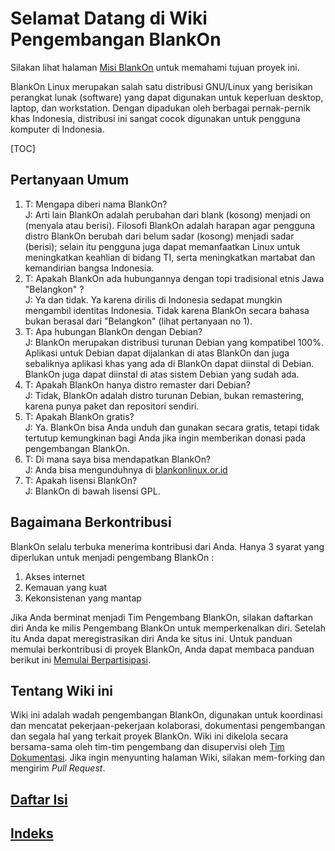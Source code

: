 # Selamat Datang di Wiki Pengembangan BlankOn

Silakan lihat halaman [Misi BlankOn](/Misi.md) untuk memahami tujuan proyek ini.

BlankOn Linux merupakan salah satu distribusi GNU/Linux yang berisikan perangkat lunak (software) yang dapat digunakan untuk keperluan desktop, laptop, dan workstation. Dengan dipadukan oleh berbagai pernak-pernik khas Indonesia, distribusi ini sangat cocok digunakan untuk pengguna komputer di Indonesia.

[TOC]

## Pertanyaan Umum

1. T: Mengapa diberi nama BlankOn?
<br>J: Arti lain BlankOn adalah perubahan dari blank (kosong) menjadi on (menyala atau berisi). Filosofi BlankOn adalah harapan agar pengguna distro BlankOn berubah dari belum sadar (kosong) menjadi sadar (berisi); selain itu pengguna juga dapat memanfaatkan Linux untuk meningkatkan keahlian di bidang TI, serta meningkatkan martabat dan kemandirian bangsa Indonesia.
1. T: Apakah BlankOn ada hubungannya dengan topi tradisional etnis Jawa "Belangkon" ?
<br>J: Ya dan tidak. Ya karena dirilis di Indonesia sedapat mungkin mengambil identitas Indonesia. Tidak karena BlankOn secara bahasa bukan berasal dari "Belangkon" (lihat pertanyaan no 1).
1. T: Apa hubungan BlankOn dengan Debian?
<br>J: BlankOn merupakan distribusi turunan Debian yang kompatibel 100%. Aplikasi untuk Debian dapat dijalankan di atas BlankOn dan juga sebaliknya aplikasi khas yang ada di BlankOn dapat diinstal di Debian. BlankOn juga dapat diinstal di atas sistem Debian yang sudah ada.
1. T: Apakah BlankOn hanya distro remaster dari Debian?
<br>J: Tidak, BlankOn adalah distro turunan Debian, bukan remastering, karena punya paket dan repositori sendiri.
1. T: Apakah BlankOn gratis?
<br>J: Ya. BlankOn bisa Anda unduh dan gunakan secara gratis, tetapi tidak tertutup kemungkinan bagi Anda jika ingin memberikan donasi pada pengembangan BlankOn.
1. T: Di mana saya bisa mendapatkan BlankOn?
<br>J: Anda bisa mengunduhnya di [blankonlinux.or.id](http://blankonlinux.or.id)
1. T: Apakah lisensi BlankOn?
<br>J: BlankOn di bawah lisensi GPL.

## Bagaimana Berkontribusi

BlankOn selalu terbuka menerima kontribusi dari Anda. Hanya 3 syarat yang diperlukan untuk menjadi pengembang BlankOn :

1. Akses internet
2. Kemauan yang kuat
3. Kekonsistenan yang mantap

Jika Anda berminat menjadi Tim Pengembang BlankOn, silakan daftarkan diri Anda ke milis Pengembang BlankOn untuk memperkenalkan diri. Setelah itu Anda dapat meregistrasikan diri Anda ke situs ini. Untuk panduan memulai berkontribusi di proyek BlankOn, Anda dapat membaca panduan berikut ini [Memulai Berpartisipasi](/Memulai.md).

## Tentang Wiki ini

Wiki ini adalah wadah pengembangan BlankOn, digunakan untuk koordinasi dan mencatat pekerjaan-pekerjaan kolaborasi, dokumentasi pengembangan dan segala hal yang terkait proyek BlankOn. Wiki ini dikelola secara bersama-sama oleh tim-tim pengembang dan disupervisi oleh [Tim Dokumentasi](/TimPengembang/Dokumentasi/README.md). Jika ingin menyunting halaman Wiki, silakan mem-forking dan mengirim *Pull Request*.

## [Daftar Isi](/DaftarIsi.md)

## [Indeks](/Indeks.md)

